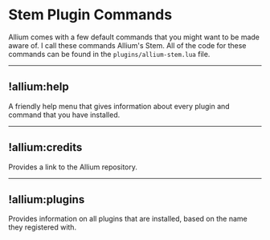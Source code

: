 # Stem Plugin Commands

Allium comes with a few default commands that you might want to be made aware of. I call these commands Allium's Stem. All of the code for these commands can be found in the `plugins/allium-stem.lua` file.
***

## !allium:help

A friendly help menu that gives information about every plugin and command that you have installed.
***

## !allium:credits

Provides a link to the Allium repository.
***

## !allium:plugins

Provides information on all plugins that are installed, based on the name they registered with.
